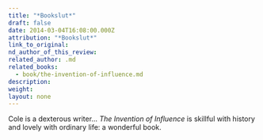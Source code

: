```yaml
---
title: "*Bookslut*"
draft: false
date: 2014-03-04T16:08:00.000Z
attribution: "*Bookslut*"
link_to_original:
nd_author_of_this_review:
related_author: .md
related_books:
  - book/the-invention-of-influence.md
description:
weight:
layout: none
---
```

Cole is a dexterous writer… *The Invention of Influence* is skillful with history and lovely with ordinary life: a wonderful book.

